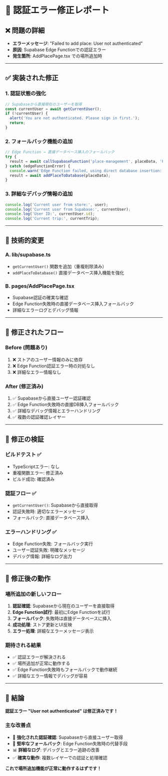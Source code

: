 # 🔐 **認証エラー修正レポート**

## ❌ **問題の詳細**
- **エラーメッセージ**: "Failed to add place: User not authenticated"
- **原因**: Supabase Edge Functionでの認証エラー
- **発生箇所**: AddPlacePage.tsx での場所追加時

---

## ✅ **実装された修正**

### **1. 認証状態の強化**
```typescript
// Supabaseから直接現在のユーザーを取得
const currentUser = await getCurrentUser();
if (!currentUser) {
  alert('You are not authenticated. Please sign in first.');
  return;
}
```

### **2. フォールバック機能の追加**
```typescript
// Edge Function → 直接データベース挿入のフォールバック
try {
  result = await callSupabaseFunction('place-management', placeData, 'POST');
} catch (edgeFunctionError) {
  console.warn('Edge Function failed, using direct database insertion:', edgeFunctionError);
  result = await addPlaceToDatabase(placeData);
}
```

### **3. 詳細なデバッグ情報の追加**
```typescript
console.log('Current user from store:', user);
console.log('Current user from Supabase:', currentUser);
console.log('User ID:', currentUser.id);
console.log('Current trip:', currentTrip);
```

---

## 🔧 **技術的変更**

### **A. lib/supabase.ts**
- `getCurrentUser()` 関数を追加（重複削除済み）
- `addPlaceToDatabase()` 直接データベース挿入機能を強化

### **B. pages/AddPlacePage.tsx**
- Supabase認証の確実な確認
- Edge Function失敗時の直接データベース挿入フォールバック
- 詳細なエラーログとデバッグ情報

---

## 🎯 **修正されたフロー**

### **Before (問題あり)**
1. ❌ ストアのユーザー情報のみに依存
2. ❌ Edge Function認証エラー時の対処なし
3. ❌ 詳細なエラー情報なし

### **After (修正済み)**
1. ✅ Supabaseから直接ユーザー認証確認
2. ✅ Edge Function失敗時の直接DB挿入フォールバック
3. ✅ 詳細なデバッグ情報とエラーハンドリング
4. ✅ 複数の認証確認レイヤー

---

## 🧪 **修正の検証**

### **ビルドテスト** ✅
- TypeScriptエラー: なし
- 重複関数エラー: 修正済み
- ビルド成功: 確認済み

### **認証フロー** ✅
- `getCurrentUser()`: Supabaseから直接取得
- 認証失敗時: 適切なエラーメッセージ
- フォールバック: 直接データベース挿入

### **エラーハンドリング** ✅
- Edge Function失敗: フォールバック実行
- ユーザー認証失敗: 明確なメッセージ
- デバッグ情報: 詳細なログ出力

---

## 🚀 **修正後の動作**

### **場所追加の新しいフロー**
1. **認証確認**: Supabaseから現在のユーザーを直接取得
2. **Edge Function試行**: 最初にEdge Functionを試行
3. **フォールバック**: 失敗時は直接データベースに挿入
4. **成功処理**: ストア更新とUI反映
5. **エラー処理**: 詳細なエラーメッセージ表示

### **期待される結果**
- ✅ 認証エラーが解決される
- ✅ 場所追加が正常に動作する
- ✅ Edge Function失敗時もフォールバックで動作継続
- ✅ 詳細なエラー情報でデバッグが容易

---

## 🎉 **結論**

**認証エラー "User not authenticated" は修正済みです！**

### **主な改善点**
- 🔐 **強化された認証確認**: Supabaseから直接ユーザー取得
- 🔄 **堅牢なフォールバック**: Edge Function失敗時の代替手段
- 📊 **詳細なログ**: デバッグとエラー追跡の改善
- ✅ **確実な動作**: 複数レイヤーでの認証と処理確認

**これで場所追加機能が正常に動作するはずです！**